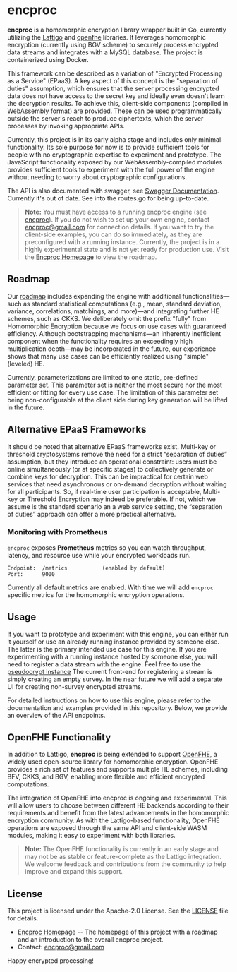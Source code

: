 # encproc

**encproc** is a homomorphic encryption library wrapper built in Go, currently utilizing the [Lattigo](https://github.com/tuneinsight/lattigo) and [openfhe](https://github.com/openfheorg/openfhe-development) libraries. It leverages homomorphic encryption (currently using BGV scheme) to securely process encrypted data streams and integrates with a MySQL database. The project is containerized using Docker.

This framework can be described as a variation of "Encrypted Processing as a Service" (EPaaS). A key aspect of this concept is the "separation of duties" assumption, which ensures that the server processing encrypted data does not have access to the secret key and ideally even doesn't learn the decryption results. To achieve this, client-side components (compiled in WebAssembly format) are provided. These can be used programmatically outside the server's reach to produce ciphertexts, which the server processes by invoking appropriate APIs.

Currently, this project is in its early alpha stage and includes only minimal functionality. Its sole purpose for now is to provide sufficient tools for people with no cryptographic expertise to experiment and prototype. The JavaScript functionality exposed by our WebAssembly-compiled modules provides sufficient tools to experiment with the full power of the engine without needing to worry about cryptographic configurations.

The API is also documented with swagger, see [Swagger Documentation](https://pseudocrypt.site/docs/). Currently it's out of date. See into the routes.go for being up-to-date.

> **Note:** You must have access to a running encproc engine (see [encproc](https://github.com/collapsinghierarchy/encproc)). If you do not wish to set up your own engine, contact encproc@gmail.com for connection details. If you want to try the client-side examples, you can do so immediately, as they are preconfigured with a running instance. Currently, the project is in a highly experimental state and is not yet ready for production use. Visit the [Encproc Homepage](https://pseudocrypt.site/) to view the roadmap.

## Roadmap

Our [roadmap](https://pseudocrypt.site/) includes expanding the engine with additional functionalities—such as standard statistical computations (e.g., mean, standard deviation, variance, correlations, matchings, and more)—and integrating further HE schemes, such as CKKS. We deliberately omit the prefix "fully" from Homomorphic Encryption because we focus on use cases with guaranteed efficiency. Although bootstrapping mechanisms—an inherently inefficient component when the functionality requires an exceedingly high multiplication depth—may be incorporated in the future, our experience shows that many use cases can be efficiently realized using "simple" (leveled) HE.

Currently, parameterizations are limited to one static, pre-defined parameter set. This parameter set is neither the most secure nor the most efficient or fitting for every use case. The limitation of this parameter set being non-configurable at the client side during key generation will be lifted in the future. 

## Alternative EPaaS Frameworks

It should be noted that alternative EPaaS frameworks exist. Multi-key or threshold cryptosystems remove the need for a strict “separation of duties” assumption, but they introduce an operational constraint: users must be online simultaneously (or at specific stages) to collectively generate or combine keys for decryption. This can be impractical for certain web services that need asynchronous or on-demand decryption without waiting for all participants. So, if real-time user participation is acceptable, Multi-key or Threshold Encryption may indeed be preferable. If not, which we assume is the standard scenario an a web service setting, the “separation of duties” approach can offer a more practical alternative.

### Monitoring with Prometheus
`encproc` exposes **Prometheus** metrics so you can watch throughput, latency, and resource use while your encrypted workloads run.

```text
Endpoint:  /metrics           (enabled by default)
Port:      9000               
```
Currently all default metrics are enabled. With time we will add `encproc` specific metrics for the homomorphic encryption operations.


## Usage

If you want to prototype and experiment with this engine, you can either run it yourself or use an already running instance provided by someone else. The latter is the primary intended use case for this engine. If you are experimenting with a running instance hosted by someone else, you will need to register a data stream with the engine. Feel free to use the [pseudocrypt instance](https://pseudocrypt.site/) The current front-end for registering a stream is simply creating an empty survey. In the near future we will add a separate UI for creating non-survey encrypted streams.

For detailed instructions on how to use this engine, please refer to the documentation and examples provided in this repository. Below, we provide an overview of the API endpoints.

## OpenFHE Functionality

In addition to Lattigo, **encproc** is being extended to support [OpenFHE](https://github.com/openfheorg/openfhe-development), a widely used open-source library for homomorphic encryption. OpenFHE provides a rich set of features and supports multiple HE schemes, including BFV, CKKS, and BGV, enabling more flexible and efficient encrypted computations.

The integration of OpenFHE into encproc is ongoing and experimental. This will allow users to choose between different HE backends according to their requirements and benefit from the latest advancements in the homomorphic encryption community. As with the Lattigo-based functionality, OpenFHE operations are exposed through the same API and client-side WASM modules, making it easy to experiment with both libraries.

> **Note:** The OpenFHE functionality is currently in an early stage and may not be as stable or feature-complete as the Lattigo integration. We welcome feedback and contributions from the community to help improve and expand this support.

## License

This project is licensed under the Apache-2.0 License. See the [LICENSE](LICENSE) file for details.

- [Encproc Homepage](https://pseudocrypt.site/) -- The homepage of this project with a roadmap and an introduction to the overall encproc project.
- Contact: encproc@gmail.com

Happy encrypted processing!
